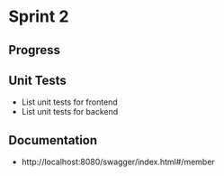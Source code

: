 # Sprint 2
## Progress
## Unit Tests
- List unit tests for frontend
- List unit tests for backend
## Documentation
- http://localhost:8080/swagger/index.html#/member
